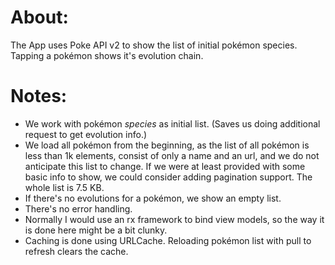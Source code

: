 # About:
The App uses Poke API v2 to show the list of initial pokémon species. Tapping a pokémon shows it's evolution chain.

# Notes:
- We work with pokémon *species* as initial list. (Saves us doing additional request to get evolution info.)
- We load all pokémon from the beginning, as the list of all pokémon is less than 1k elements, consist of only a name and an url, and we do not anticipate this list to change. If we were at least provided with some basic info to show, we could consider adding pagination support. The whole list is 7.5 KB.
- If there's no evolutions for a pokémon, we show an empty list.
- There's no error handling.
- Normally I would use an rx framework to bind view models, so the way it is done here might be a bit clunky.
- Caching is done using URLCache. Reloading pokémon list with pull to refresh clears the cache.
